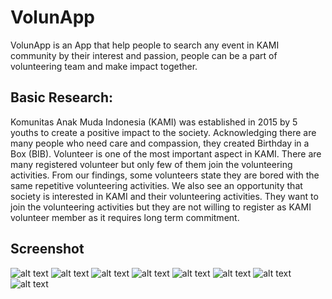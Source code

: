 # VolunApp
VolunApp is an App that help people to search any event in KAMI community by their interest and passion, people can be a part of volunteering team and make impact together.


## Basic Research:
Komunitas Anak Muda Indonesia (KAMI) was established in 2015 by 5 youths to create a positive impact to the society. Acknowledging there are many people who need care and compassion, they created Birthday in a Box (BIB). Volunteer is one of the most important aspect in KAMI. There are many registered volunteer but only few of them join the volunteering activities. From our findings, some volunteers state they are bored with the same repetitive volunteering activities. We also see an opportunity that society is interested in KAMI and their volunteering activities. They want to join the volunteering activities but they are not willing to register as KAMI volunteer member as it requires long term commitment.

## Screenshot
![alt text](https://github.com/princealvinyusuf/VolunApp/blob/main/images/onboarding1.png?raw=true)
![alt text](https://github.com/princealvinyusuf/VolunApp/blob/main/images/onboarding2.png?raw=true)
![alt text](https://github.com/princealvinyusuf/VolunApp/blob/main/images/onboarding3.png?raw=true)
![alt text](https://github.com/princealvinyusuf/VolunApp/blob/main/images/explore.png?raw=true)
![alt text](https://github.com/princealvinyusuf/VolunApp/blob/main/images/detail.png?raw=true)
![alt text](https://github.com/princealvinyusuf/VolunApp/blob/main/images/profile.png?raw=true)
![alt text](https://github.com/princealvinyusuf/VolunApp/blob/main/images/activity.png?raw=true)
![alt text](https://github.com/princealvinyusuf/VolunApp/blob/main/images/applied.png?raw=true)


